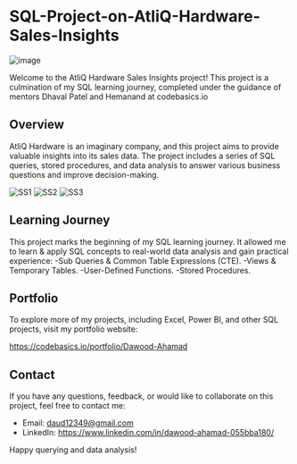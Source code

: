 # SQL-Project-on-AtliQ-Hardware-Sales-Insights

![image](https://github.com/dawoodgit/SQL-Project-on-AtliQ-Hardware-Sales-Insights/assets/67706630/402514cb-cd2c-40f6-b918-64a6da3702de)


Welcome to the AtliQ Hardware Sales Insights project! This project is a culmination of my SQL learning journey, completed under the guidance of mentors Dhaval Patel and Hemanand at codebasics.io

## Overview

AtliQ Hardware is an imaginary company, and this project aims to provide valuable insights into its sales data. The project includes a series of SQL queries, stored procedures, and data analysis to answer various business questions and improve decision-making.



![SS1](https://github.com/dawoodgit/SQL-Project-on-AtliQ-Hardware-Sales-Insights/assets/67706630/d135f79c-3d1d-46eb-9228-9a79333f5b78)
![SS2](https://github.com/dawoodgit/SQL-Project-on-AtliQ-Hardware-Sales-Insights/assets/67706630/3056c9e3-60ed-4285-834e-2c08ff3f61f7)
![SS3](https://github.com/dawoodgit/SQL-Project-on-AtliQ-Hardware-Sales-Insights/assets/67706630/e0612468-bd1b-47fc-a525-526beb764a60)

## Learning Journey
This project marks the beginning of my SQL learning journey. It allowed me to learn & apply SQL concepts to real-world data analysis and gain practical experience:
-Sub Queries & Common Table Expressions (CTE).
-Views & Temporary Tables.
-User-Defined Functions.
-Stored Procedures.
## Portfolio

To explore more of my projects, including Excel, Power BI, and other SQL projects, visit my portfolio website:

https://codebasics.io/portfolio/Dawood-Ahamad

## Contact

If you have any questions, feedback, or would like to collaborate on this project, feel free to contact me:

- Email: daud12349@gmail.com
- LinkedIn: https://www.linkedin.com/in/dawood-ahamad-055bba180/

Happy querying and data analysis!

